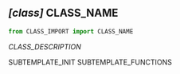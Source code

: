 
## _[class]_ CLASS_NAME

```python
from CLASS_IMPORT import CLASS_NAME
```

_CLASS_DESCRIPTION_

SUBTEMPLATE_INIT
SUBTEMPLATE_FUNCTIONS
